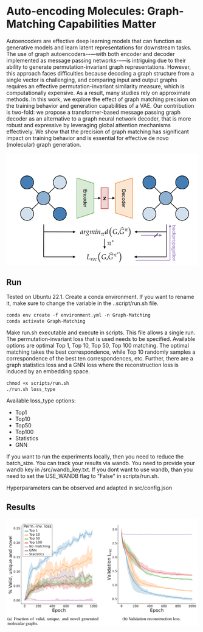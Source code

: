 # Auto-encoding Molecules: Graph-Matching Capabilities Matter
Autoencoders are effective deep learning models that can function as generative models and learn latent representations for downstream tasks. The use of graph autoencoders--—with both encoder and decoder implemented as message passing networks--—is intriguing due to their ability to generate permutation-invariant graph representations. However, this approach faces difficulties because decoding a graph structure from a single vector is challenging, and comparing input and output graphs requires an effective permutation-invariant similarity measure, which is computationally expensive. As a result, many studies rely on approximate methods. In this work, we explore the effect of graph matching precision on the training behavior and generation capabilities of a VAE.
Our contribution is two-fold: we propose a transformer-based message passing graph decoder as an alternative to a graph neural network decoder, that is more robust and expressive by leveraging global attention mechanisms effectively. We show that the precision of graph matching has significant impact on training behavior and is essential for effective de novo (molecular) graph generation.

<img src="graph_matching.png" width="700"/>


## Run
Tested on Ubuntu 22.1. Create a conda environment. If you want to rename it, make sure to change the variable in the ..script/run.sh file.
```console
conda env create -f environment.yml -n Graph-Matching
conda activate Graph-Matching
```
Make run.sh executable and execute in scripts. This file allows a single run. The permutation-invariant loss that is used needs to be specified. Available options are optimal Top 1, Top 10, Top 50, Top 100 matching. The optimal matching takes the best correspondence, while Top 10 randomly samples a correspondence of the best ten correspondences, etc. Further, there are a graph statistics loss and a GNN loss where the reconstruction loss is induced by an embedding space.
```console
chmod +x scripts/run.sh
./run.sh loss_type
```
Available loss_type options:
- Top1
- Top10
- Top50
- Top100
- Statistics
- GNN

If you want to run the experiments locally, then you need to reduce the batch_size. You can track your results via wandb. You need to provide your wandb key in /src/wandb_key.txt. If you dont want to use wandb, than you need to set the USE_WANDB flag to "False" in scripts/run.sh.  

Hyperparameters can be observed and adapted in src/config.json

## Results

<img src="Results.png" width="800"/>
